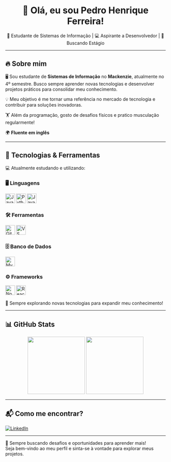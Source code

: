 <h1 align="center">👋 Olá, eu sou Pedro Henrique Ferreira!</h1>

<p align="center">
  🚀 Estudante de Sistemas de Informação | 💻 Aspirante a Desenvolvedor | 🎯 Buscando Estágio
</p>

---

## 🔥 Sobre mim  
🖥️ Sou estudante de **Sistemas de Informação** no **Mackenzie**, atualmente no 4º semestre. Busco sempre aprender novas tecnologias e desenvolver projetos práticos para consolidar meu conhecimento.  

💡 Meu objetivo é me tornar uma referência no mercado de tecnologia e contribuir para soluções inovadoras.  

🏋️ Além da programação, gosto de desafios físicos e pratico musculação regularmente!  

🌍 **Fluente em inglês**  

---

## 🚀 Tecnologias & Ferramentas  
💻 Atualmente estudando e utilizando:  

### 🖥️ Linguagens  
<img src="https://cdn.jsdelivr.net/gh/devicons/devicon/icons/javascript/javascript-original.svg" title="JavaScript" width="30" height="30"/>  <img src="https://cdn.jsdelivr.net/gh/devicons/devicon/icons/python/python-original.svg" title="Python" width="30" height="30"/>  <img src="https://cdn.jsdelivr.net/gh/devicons/devicon/icons/java/java-original.svg" title="Java" width="30" height="30"/>  

### 🛠️ Ferramentas  
<img src="https://cdn.jsdelivr.net/gh/devicons/devicon/icons/git/git-original.svg" title="Git" width="30" height="30"/>  <img src="https://cdn.jsdelivr.net/gh/devicons/devicon/icons/vscode/vscode-original.svg" title="VS Code" width="30" height="30"/>  


### 🗄️ Banco de Dados  
<img src="https://cdn.jsdelivr.net/gh/devicons/devicon/icons/mysql/mysql-original.svg" title="MySQL" width="30" height="30"/>  
 

### ⚙️ Frameworks  
<img src="https://cdn.jsdelivr.net/gh/devicons/devicon/icons/nodejs/nodejs-original.svg" title="Node.js" width="30" height="30"/>  <img src="https://cdn.jsdelivr.net/gh/devicons/devicon/icons/react/react-original.svg" title="React" width="30" height="30"/>  

📌 Sempre explorando novas tecnologias para expandir meu conhecimento!  

---

## 📊 GitHub Stats  
<div align="center">
  <img height="180em" src="https://github-readme-stats.vercel.app/api?username=pedrohenriferreira&show_icons=true&theme=tokyonight&include_all_commits=true&count_private=true"/>
  <img height="180em" src="https://github-readme-stats.vercel.app/api/top-langs/?username=pedrohenriferreira&layout=compact&langs_count=7&theme=tokyonight"/>
</div>

---

## 📬 Como me encontrar?  
[![LinkedIn](https://img.shields.io/badge/-LinkedIn-0077B5?style=flat&logo=linkedin&logoColor=white)](https://www.linkedin.com/in/pedrohenriferreira/)  

---

🚀 Sempre buscando desafios e oportunidades para aprender mais!  
Seja bem-vindo ao meu perfil e sinta-se à vontade para explorar meus projetos.  
